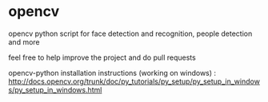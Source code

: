 opencv
======

opencv python script for face detection and recognition, people detection and more

feel free to help improve the project and do pull requests



opencv-python installation instructions (working on windows) :
http://docs.opencv.org/trunk/doc/py_tutorials/py_setup/py_setup_in_windows/py_setup_in_windows.html
